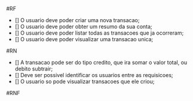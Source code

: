 #RF

- [] O usuario deve poder criar uma nova transacao;
- [] O usuario deve poder obter um resumo da sua conta;
- [] O usuario deve poder listar todas as transacoes que ja ocorreram;
- [] O usuario deve poder visualizar uma transacao unica;

#RN

- [] A transacao pode ser do tipo credito, que ira somar o valor total, ou debito subtrair;
- [] Deve ser possivel identificar os usuarios entre as requisicoes;
- [] O usuario so pode visualizar transacoes que ele criou;

#RNF
